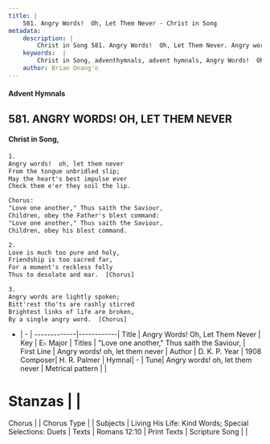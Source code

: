 ```yaml
---
title: |
    581. Angry Words!  Oh, Let Them Never - Christ in Song
metadata:
    description: |
        Christ in Song 581. Angry Words!  Oh, Let Them Never. Angry words!  oh, let them never From the tongue unbridled slip; May the heart's best impulse ever Check them e'er they soil the lip. Chorus: "Love one another," Thus saith the Saviour, Children, obey the Father's blest command: "Love one another," Thus saith the Saviour, Children, obey his blest command.
    keywords:  |
        Christ in Song, adventhymnals, advent hymnals, Angry Words!  Oh, Let Them Never, Angry words!  oh, let them never. "Love one another," Thus saith the Saviour,
    author: Brian Onang'o
---
```


#### Advent Hymnals
## 581. ANGRY WORDS!  OH, LET THEM NEVER
####  Christ in Song,

```txt
1.
Angry words!  oh, let them never
From the tongue unbridled slip;
May the heart's best impulse ever
Check them e'er they soil the lip.

Chorus:
"Love one another," Thus saith the Saviour,
Children, obey the Father's blest command:
"Love one another," Thus saith the Saviour,
Children, obey his blest command.

2.
Love is much too pure and holy,
Friendship is too sacred far,
For a moment's reckless folly
Thus to desolate and mar.  [Chorus]

3.
Angry words are lightly spoken;
Bitt'rest tho'ts are rashly stirred
Brightest links of life are broken,
By a single angry word.  [Chorus]

```

- |   -  |
-------------|------------|
Title | Angry Words!  Oh, Let Them Never |
Key | E♭ Major |
Titles | "Love one another," Thus saith the Saviour, |
First Line | Angry words!  oh, let them never |
Author | D. K. P.
Year | 1908
Composer| H. R. Palmer |
Hymnal|  - |
Tune| Angry words!  oh, let them never |
Metrical pattern | |
# Stanzas |  |
Chorus |  |
Chorus Type |  |
Subjects | Living His Life: Kind Words; Special Selections: Duets |
Texts | Romans 12:10 |
Print Texts | 
Scripture Song |  |
    
